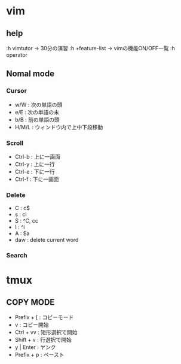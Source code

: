 # vim
## help
:h vimtutor -> 30分の演習
:h +feature-list -> vimの機能ON/OFF一覧
:h operator

## Nomal mode
### Cursor
- w/W : 次の単語の頭
- e/E : 次の単語の末
- b/B : 前の単語の頭
- H/M/L : ウィンドウ内で上中下段移動

### Scroll
- Ctrl-b : 上に一画面
- Ctrl-y : 上に一行
- Ctrl-e : 下に一行
- Ctrl-f : 下に一画面

### Delete
- C : c$
- s : cl
- S : ^C, cc
- I : ^i
- A : $a
- daw : delete current word

### Search

# tmux
## COPY MODE

- Prefix + [ : コピーモード
- v          : コピー開始
 - Ctrl + vv : 矩形選択で開始
 - Shift + v : 行選択で開始
- y | Enter  : ヤンク
- Prefix + p : ペースト
